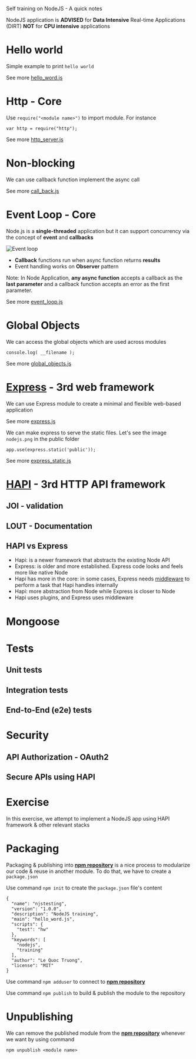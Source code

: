 Self training on NodeJS - A quick notes

NodeJS application is **ADVISED** for **Data Intensive** Real-time Applications (DIRT) **NOT** for **CPU intensive** applications

# Hello world
Simple example to print `hello world`

See more [hello_word.js](hello_word.js)
# Http - Core
Use `require("<module name>")` to import module. For instance 

```var http = require("http");```

See more [http_server.js](http_server.js)

# Non-blocking
We can use callback function implement the async call 

See more [call_back.js](call_back.js)

# Event Loop - Core
Node.js is a **single-threaded** application but it can support concurrency via the concept of **event** and **callbacks**

![Event loop](event_loop.jpg)

- **Callback** functions run when async function returns **results**
- Event handling works on **Observer** pattern

Note: In Node Application, **any async function** accepts a callback as the **last parameter** and a callback function accepts an error as the first parameter.

See more [event_loop.js](event_loop.js)

# Global Objects
We can access the global objects which are used across modules

```
console.log( __filename );
```

See more [global_objects.js](global_objects.js)

# [Express](https://expressjs.com/) - 3rd web framework
We can use Express module to create a minimal and flexible web-based application

See more [express.js](express.js)

We can make express to serve the static files. Let's see the image `nodejs.png` in the public folder

```
app.use(express.static('public'));
```

See more [express_static.js](express_static.js)

# [HAPI](https://hapi.dev/) - 3rd HTTP API framework

## JOI - validation

## LOUT - Documentation

## HAPI vs Express
- Hapi: is a newer framework that abstracts the existing Node API
- Express: is older and more established. Express code looks and feels more like native Node
- Hapi has more in the core: in some cases, Express needs [middleware](terms/middleware.md) to perform a task that Hapi handles internally
- Hapi: more abstraction from Node while Express is closer to Node
- Hapi uses plugins, and Express uses middleware

# Mongoose

# Tests
## Unit tests
## Integration tests
## End-to-End (e2e) tests

# Security

## API Authorization - OAuth2

## Secure APIs using HAPI

# Exercise
In this exercise, we attempt to implement a NodeJS app using HAPI framework & other relevant stacks

# Packaging
Packaging & publishing into [**npm repository**](https://www.npmjs.com/) is a nice process to modularize our code & reuse in another module. To do that, we have to create a `package.json`

Use command `npm init` to create the `package.json` file's content

```
{
  "name": "njstesting",
  "version": "1.0.0",
  "description": "NodeJS training",
  "main": "hello_word.js",
  "scripts": {
    "test": "hw"
  },
  "keywords": [
    "nodejs",
    "training"
  ],
  "author": "Le Quoc Truong",
  "license": "MIT"
}
```

Use command `npm adduser` to connect to [**npm repository**](https://www.npmjs.com/)

Use command `npm publish` to build & publish the module to the repository

# Unpublishing
We can remove the published module from the [**npm repository**](https://www.npmjs.com/) whenever we want by using command 

```
npm unpublish <module name>
```